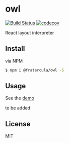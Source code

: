 # owl

[![Build Status](https://travis-ci.org/fratercula/owl.svg?branch=master)](https://travis-ci.org/fratercula/owl)
[![codecov](https://codecov.io/gh/fratercula/owl/branch/master/graph/badge.svg)](https://codecov.io/gh/fratercula/owl)

React layout interpreter

## Install

via NPM

```bash
$ npm i @fratercula/owl -S
```

## Usage

See the [demo](https://fratercula.github.io/owl/)

to be added

## License

MIT
